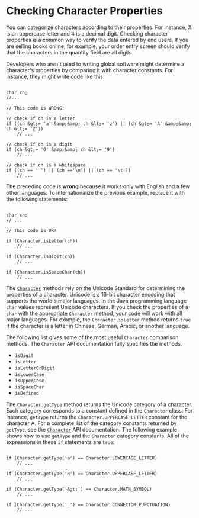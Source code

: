
# Checking Character Properties

You can categorize characters according to their properties. For instance, X is an uppercase letter and 4 is a decimal digit. Checking character properties is a common way to verify the data entered by end users. If you are selling books online, for example, your order entry screen should verify that the characters in the quantity field are all digits.

Developers who aren't used to writing global software might determine a character's properties by comparing it with character constants. For instance, they might write code like this:

```

char ch;
//...

// This code is WRONG!

// check if ch is a letter
if ((ch &gt;= 'a' &amp;&amp; ch &lt;= 'z') || (ch &gt;= 'A' &amp;&amp; ch &lt;= 'Z'))
    // ...

// check if ch is a digit
if (ch &gt;= '0' &amp;&amp; ch &lt;= '9')
    // ...

// check if ch is a whitespace
if ((ch == ' ') || (ch =='\n') || (ch == '\t'))
    // ...

```

The preceding code is **wrong** because it works only with English and a few other languages. To internationalize the previous example, replace it with the following statements:

```

char ch;
// ...

// This code is OK!

if (Character.isLetter(ch))
    // ...

if (Character.isDigit(ch))
    // ...

if (Character.isSpaceChar(ch))
    // ...

```

The 
[`Character`](https://docs.oracle.com/javase/8/docs/api/java/lang/Character.html) methods rely on the Unicode Standard for determining the properties of a character. Unicode is a 16-bit character encoding that supports the world's major languages. In the Java programming language `char` values represent Unicode characters. If you check the properties of a `char` with the appropriate `Character` method, your code will work with all major languages. For example, the `Character.isLetter` method returns `true` if the character is a letter in Chinese, German, Arabic, or another language.

The following list gives some of the most useful `Character` comparison methods. The `Character` API documentation fully specifies the methods.

- `isDigit`
- `isLetter`
- `isLetterOrDigit`
- `isLowerCase`
- `isUpperCase`
- `isSpaceChar`
- `isDefined`

The `Character.getType` method returns the Unicode category of a character. Each category corresponds to a constant defined in the `Character` class. For instance, `getType` returns the `Character.UPPERCASE_LETTER` constant for the character A. For a complete list of the category constants returned by `getType`, see the 
[`Character`](https://docs.oracle.com/javase/8/docs/api/java/lang/Character.html) API documentation. The following example shows how to use `getType` and the `Character` category constants. All of the expressions in these `if` statements are `true`:

```

if (Character.getType('a') == Character.LOWERCASE_LETTER)
    // ...

if (Character.getType('R') == Character.UPPERCASE_LETTER)
    // ...

if (Character.getType('&gt;') == Character.MATH_SYMBOL)
    // ...

if (Character.getType('_') == Character.CONNECTOR_PUNCTUATION)
    // ...

```
